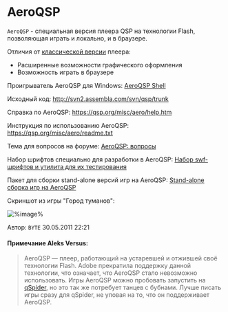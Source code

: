# AeroQSP
<!-- [:informarch_aeroqsp_wtfit] -->

`AeroQSP` - специальная версия плеера QSP на технологии Flash, позволяющая играть и локально, и в браузере.

Отличия от [классической версии](https://qsp.org/index.php?option=com_content&view=article&id=64&Itemid=56) плеера:

* Расширенные возможности графического оформления
* Возможность играть в браузере

Проигрыватель AeroQSP для Windows: [AeroQSP Shell](https://qsp.org/index.php?option=com_content&view=article&id=64&Itemid=56)

Исходный код: http://svn2.assembla.com/svn/qsp/trunk

Справка по AeroQSP: https://qsp.org/misc/aero/help.htm

Инструкция по использованию AeroQSP: https://qsp.org/misc/aero/readme.txt

Тема для вопросов на форуме: [AeroQSP: вопросы](https://qsp.org/index.php?option=com_agora&task=topic&id=14&Itemid=57)

Набор шрифтов специально для разработки в AeroQSP: [Набор swf-шрифтов и утилита для их тестирования](https://qsp.org/index.php?option=com_agora&task=topic&id=328&Itemid=57)

Пакет для сборки stand-alone версий игр на AeroQSP: [Stand-alone сборка игр на AeroQSP](https://qsp.org/index.php?option=com_content&view=article&id=117&Itemid=56)

Скриншот из игры "Город туманов":

![%image%](https://i.ibb.co/GFhTndG/cityofmist.png)

Автор: `BYTE`
30.05.2011 22:21

#### Примечание Aleks Versus:

> AeroQSP — плеер, работающий на устаревшей и отжившей своё технологии Flash. Adobe прекратила поддержку данной технологии, что означает, что AeroQSP стало невозможно использовать. Игры AeroQSP можно пробовать запустить на [qSpider](https://aleksversus.github.io/howdo_faq/articles/qspider_0004#qspider_0120), но это так же потребует танцев с бубнами. Лучше писать игры сразу для qSpider, не уповая на то, что он поддерживает AeroQSP.

